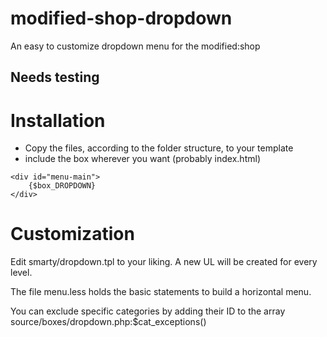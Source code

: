 modified-shop-dropdown
======================

An easy to customize dropdown menu for the modified:shop

## Needs testing


# Installation
- Copy the files, according to the folder structure, to your template
- include the box wherever you want (probably index.html)

```
<div id="menu-main">
	{$box_DROPDOWN}
</div>
```

# Customization
Edit smarty/dropdown.tpl to your liking. A new UL will be created for every level.

The file menu.less holds the basic statements to build a horizontal menu.

You can exclude specific categories by adding their ID to the array source/boxes/dropdown.php:$cat_exceptions()